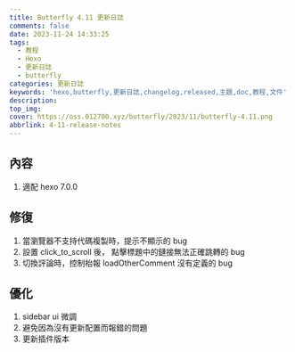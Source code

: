 ```yaml
---
title: Butterfly 4.11 更新日誌
comments: false
date: 2023-11-24 14:33:25
tags:
  - 教程
  - Hexo
  - 更新日誌
  - butterfly
categories: 更新日誌
keywords: 'hexo,butterfly,更新日誌,changelog,released,主題,doc,教程,文件'
description:
top_img:
cover: https://oss.012700.xyz/butterfly/2023/11/butterfly-4.11.png
abbrlink: 4-11-release-notes
---
```


## 內容

1. 適配 hexo 7.0.0

## 修復

1. 當瀏覽器不支持代碼複製時，提示不顯示的 bug
2. 設置 click_to_scroll 後， 點擊標題中的鏈接無法正確跳轉的 bug
3. 切換評論時，控制枱報 loadOtherComment 沒有定義的 bug

## 優化

1. sidebar ui 微調
2. 避免因為沒有更新配置而報錯的問題
3. 更新插件版本
